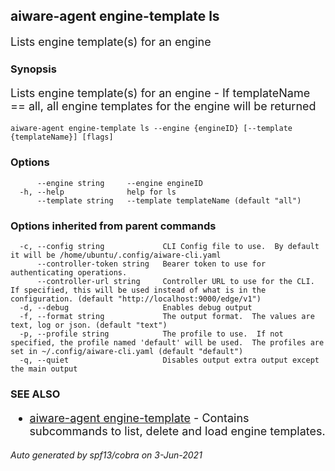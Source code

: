 ## aiware-agent engine-template ls

Lists engine template(s) for an engine

### Synopsis

Lists engine template(s) for an engine - If templateName == all, all engine templates for the engine will be returned

```
aiware-agent engine-template ls --engine {engineID} [--template {templateName}] [flags]
```

### Options

```
      --engine string     --engine engineID
  -h, --help              help for ls
      --template string   --template templateName (default "all")
```

### Options inherited from parent commands

```
  -c, --config string             CLI Config file to use.  By default it will be /home/ubuntu/.config/aiware-cli.yaml
      --controller-token string   Bearer token to use for authenticating operations.
      --controller-url string     Controller URL to use for the CLI.  If specified, this will be used instead of what is in the configuration. (default "http://localhost:9000/edge/v1")
  -d, --debug                     Enables debug output
  -f, --format string             The output format.  The values are text, log or json. (default "text")
  -p, --profile string            The profile to use.  If not specified, the profile named 'default' will be used.  The profiles are set in ~/.config/aiware-cli.yaml (default "default")
  -q, --quiet                     Disables output extra output except the main output
```

### SEE ALSO

* [aiware-agent engine-template](/cli/aiware-agent_engine-template.md)	 - Contains subcommands to list, delete and load engine templates.

###### Auto generated by spf13/cobra on 3-Jun-2021

<style>
     p, ul, ol, li { font-size: 18px !important;}
</style>